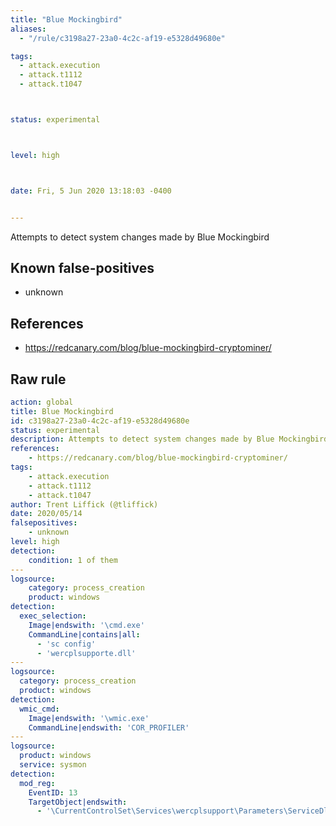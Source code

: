 ```yaml
---
title: "Blue Mockingbird"
aliases:
  - "/rule/c3198a27-23a0-4c2c-af19-e5328d49680e"

tags:
  - attack.execution
  - attack.t1112
  - attack.t1047



status: experimental



level: high



date: Fri, 5 Jun 2020 13:18:03 -0400


---
```


Attempts to detect system changes made by Blue Mockingbird

<!--more-->


## Known false-positives

* unknown



## References

* https://redcanary.com/blog/blue-mockingbird-cryptominer/


## Raw rule
```yaml
action: global
title: Blue Mockingbird
id: c3198a27-23a0-4c2c-af19-e5328d49680e
status: experimental
description: Attempts to detect system changes made by Blue Mockingbird
references:
    - https://redcanary.com/blog/blue-mockingbird-cryptominer/
tags:
    - attack.execution
    - attack.t1112
    - attack.t1047
author: Trent Liffick (@tliffick)
date: 2020/05/14
falsepositives:
    - unknown
level: high
detection:
    condition: 1 of them
---
logsource:
    category: process_creation
    product: windows
detection:
  exec_selection:
    Image|endswith: '\cmd.exe'
    CommandLine|contains|all:
      - 'sc config'
      - 'wercplsupporte.dll'
---
logsource:
  category: process_creation
  product: windows
detection:
  wmic_cmd:
    Image|endswith: '\wmic.exe'
    CommandLine|endswith: 'COR_PROFILER'
---
logsource:
  product: windows
  service: sysmon
detection:
  mod_reg:
    EventID: 13
    TargetObject|endswith:
      - '\CurrentControlSet\Services\wercplsupport\Parameters\ServiceDll'

```
